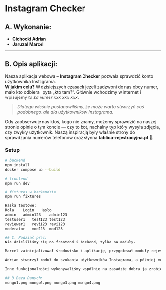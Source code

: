 # Instagram Checker

## A. Wykonanie:
- **Cichocki Adrian**
- **Jaruzal Marcel**

---

## B. Opis aplikacji:

Nasza aplikacja webowa – **Instagram Checker** pozwala sprawdzić konto użytkownika Instagrama.  
**W jakim celu?** W dzisiejszych czasach jeżeli zadzwoni do nas obcy numer, mało kto odbiera i pyta „kto tam?”. Głównie wchodzimy w internet i wpisujemy _to za numer xxx xxx xxx_.

> _Dlatego właśnie postanowiliśmy, że może warto stworzyć coś podobnego, ale dla użytkowników Instagrama._

Gdy zaobserwuje nas ktoś, kogo nie znamy, możemy sprawdzić na naszej stronie opinie o tym koncie — czy to bot, nachalny typ który wysyła zdjęcia, czy zwykły użytkownik. Naszą inspiracją były właśnie strony do sprawdzania numerów telefonów oraz słynna **tablica-rejestracyjna.pl** 🚗.

### Setup

```bash
# backend
npm install
docker compose up --build

# frontend
npm run dev

# fixtures w backendzie
npm run fixtures

Hasła testowe:
Rola	Login	Hasło
admin	admin123	admin123
testuser1	test123	test123
reviewer1	revi123	revi123
moderator	mod123	mod123

## C. Podział prac:
Nie dzieliliśmy się na frontend i backend, tylko na moduły.

Marcel zainicjalizował środowisko i aplikację, przygotował moduły rejestracji i logowania, usprawnił je.

Adrian stworzył moduł do szukania użytkowników Instagrama, a później moduły oceniania i komentarzy.

Inne funkcjonalności wykonywaliśmy wspólnie na zasadzie dobra ja zrobie to, a ty zrobisz tamto ;)

## D Baza Danych:
mongo1.png mongo2.png mongo3.png mongo4.png
